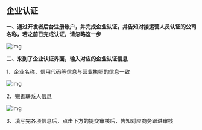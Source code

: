## **企业认证**

**一、通过开发者后台注册账户，并完成企业认证，并告知对接运营人员认证的公司名称，若之前已完成认证，请忽略这一步**

![img](https://arkimg.ark.online/(null)-20240520170233002.png)

**二、来到了企业认证界面，输入对应的企业认证信息**

1、企业名称、信用代码等信息与营业执照的信息一致

![img](https://arkimg.ark.online/(null)-20240520170233113.png)

2、完善联系人信息

![img](https://arkimg.ark.online/(null)-20240520170233061.png)

3、填写完各项信息后，点击下方的提交审核后，告知对应商务跟进审核